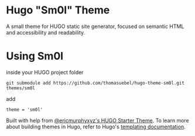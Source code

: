 # Hugo "Sm0l" Theme

A small theme for HUGO static site generator, 
focused on semantic HTML and accessibility and readability.

# Using Sm0l

inside your HUGO project folder

```
git submodule add https://github.com/thomasuebel/hugo-theme-sm0l.git themes/sm0l
```

add 

```
theme = 'sm0l'
```

Built with help from [@ericmurphyxyz's HUGO Starter Theme](https://github.com/ericmurphyxyz/hugo-starter-theme). 
To learn more about building themes in Hugo, refer to Hugo's [templating documentation](https://gohugo.io/templates/).
